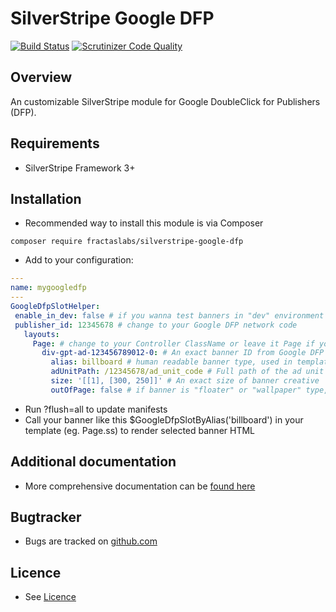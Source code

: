 # SilverStripe Google DFP
[![Build Status](https://travis-ci.org/fractaslabs/silverstripe-google-dfp.svg?branch=master)](https://travis-ci.org/fractaslabs/silverstripe-google-dfp)
[![Scrutinizer Code Quality](https://scrutinizer-ci.com/g/fractaslabs/silverstripe-google-dfp/badges/quality-score.png?b=master)](https://scrutinizer-ci.com/g/fractaslabs/silverstripe-google-dfp/?branch=master)

## Overview
An customizable SilverStripe module for Google DoubleClick for Publishers (DFP).


## Requirements
 * SilverStripe Framework 3+


## Installation
  * Recommended way to install this module is via Composer
 ```
 composer require fractaslabs/silverstripe-google-dfp
 ```
  * Add to your configuration:
 ```yaml
 ---
 name: mygoogledfp
 ---
GoogleDfpSlotHelper:
  enable_in_dev: false # if you wanna test banners in "dev" environment change to true
  publisher_id: 12345678 # change to your Google DFP network code
    layouts:
      Page: # change to your Controller ClassName or leave it Page if you wanna apply banners on SiteTree
        div-gpt-ad-123456789012-0: # An exact banner ID from Google DFP system
          alias: billboard # human readable banner type, used in template for banner init
          adUnitPath: /12345678/ad_unit_code # Full path of the ad unit with the network code and ad unit code.
          size: '[[1], [300, 250]]' # An exact size of banner creative
          outOfPage: false # if banner is "floater" or "wallpaper" type, change to "true"
 ```
  * Run ?flush=all to update manifests
  * Call your banner like this $GoogleDfpSlotByAlias('billboard') in your
  template (eg. Page.ss) to render selected banner HTML


 ## Additional documentation
 * More comprehensive documentation can be [found here](https://github.com/fractaslabs/silverstripe-google-dfp/docs/en/index.md)


 ## Bugtracker
 * Bugs are tracked on [github.com](https://github.com/fractaslabs/silverstripe-google-dfp/issues)


 ## Licence
 * See [Licence](https://github.com/fractaslabs/fractaslabs/silverstripe-google-dfp/blob/master/LICENSE)
